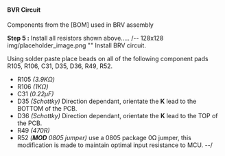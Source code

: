 #### BVR Circuit
Components from the [BOM] used in BRV assembly

**Step 5 :** Install all resistors shown above.....
/-- 128x128 img/placeholder_image.png "" Install BRV circuit.

Using solder paste place beads on all of the following component pads R105, R106, C31, D35, D36, R49, R52.

- R105	*(3.9K&ohm;)* 
- R106	*(1K&ohm;)*	
- C31	*(0.22µF)* 
- D35	*(Schottky)* Direction dependant, orientate the **K** lead to the BOTTOM of the PCB.
- D36	*(Schottky)* Direction dependant, orientate the **K** lead to the TOP of the PCB.
- R49	*(470R)*
- R52	*(**MOD** 0805 jumper)* use a 0805 package 0&ohm; jumper, this modification is made to maintain optimal input resistance to MCU.
--/


